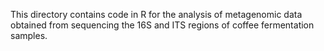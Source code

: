 This directory contains code in R for the analysis of metagenomic data obtained from sequencing the 16S and ITS regions of coffee fermentation samples.
